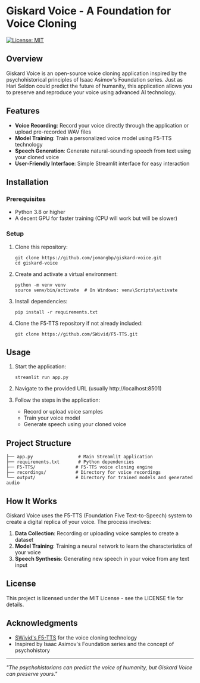 # Giskard Voice - A Foundation for Voice Cloning

[![License: MIT](https://img.shields.io/badge/License-MIT-yellow.svg)](https://opensource.org/licenses/MIT)

## Overview

Giskard Voice is an open-source voice cloning application inspired by the psychohistorical principles of Isaac Asimov's Foundation series. Just as Hari Seldon could predict the future of humanity, this application allows you to preserve and reproduce your voice using advanced AI technology.

## Features

- **Voice Recording**: Record your voice directly through the application or upload pre-recorded WAV files
- **Model Training**: Train a personalized voice model using F5-TTS technology
- **Speech Generation**: Generate natural-sounding speech from text using your cloned voice
- **User-Friendly Interface**: Simple Streamlit interface for easy interaction

## Installation

### Prerequisites

- Python 3.8 or higher
- A decent GPU for faster training (CPU will work but will be slower)

### Setup

1. Clone this repository:
   ```
   git clone https://github.com/jomangbp/giskard-voice.git
   cd giskard-voice
   ```

2. Create and activate a virtual environment:
   ```
   python -m venv venv
   source venv/bin/activate  # On Windows: venv\Scripts\activate
   ```

3. Install dependencies:
   ```
   pip install -r requirements.txt
   ```

4. Clone the F5-TTS repository if not already included:
   ```
   git clone https://github.com/SWivid/F5-TTS.git
   ```

## Usage

1. Start the application:
   ```
   streamlit run app.py
   ```

2. Navigate to the provided URL (usually http://localhost:8501)

3. Follow the steps in the application:
   - Record or upload voice samples
   - Train your voice model
   - Generate speech using your cloned voice

## Project Structure

```
├── app.py                 # Main Streamlit application
├── requirements.txt       # Python dependencies
├── F5-TTS/               # F5-TTS voice cloning engine
├── recordings/           # Directory for voice recordings
└── output/               # Directory for trained models and generated audio
```

## How It Works

Giskard Voice uses the F5-TTS (Foundation Five Text-to-Speech) system to create a digital replica of your voice. The process involves:

1. **Data Collection**: Recording or uploading voice samples to create a dataset
2. **Model Training**: Training a neural network to learn the characteristics of your voice
3. **Speech Synthesis**: Generating new speech in your voice from any text input

## License

This project is licensed under the MIT License - see the LICENSE file for details.

## Acknowledgments

- [SWivid's F5-TTS](https://github.com/SWivid/F5-TTS) for the voice cloning technology
- Inspired by Isaac Asimov's Foundation series and the concept of psychohistory

---

*"The psychohistorians can predict the voice of humanity, but Giskard Voice can preserve yours."*